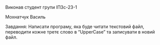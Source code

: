 Виконав студент групи ІПЗс-23-1

Мохнатчук Василь

Завдання: Написати програму, яка буде читати текстовий файл, переводити кожне третє слово в “UpperCase” та записувати в новий файл.
